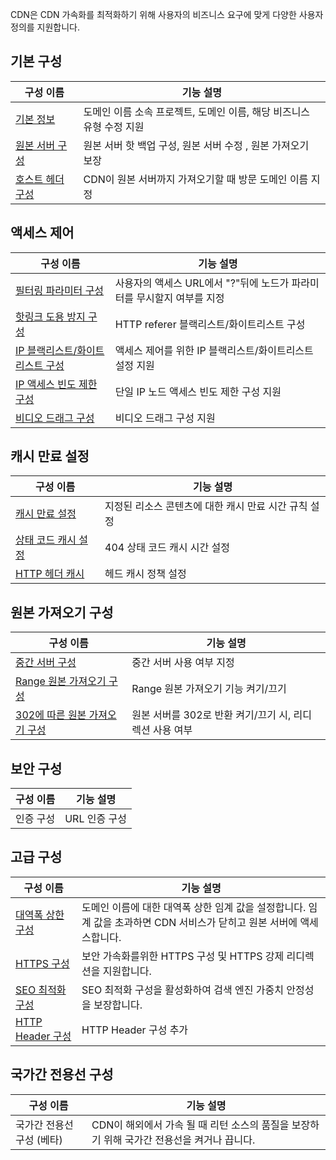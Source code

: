 CDN은 CDN 가속화를 최적화하기 위해 사용자의 비즈니스 요구에 맞게 다양한 사용자 정의를 지원합니다.

## 기본 구성
| 구성 이름                                     | 기능 설명                |
| ---------------------------------------- | ------------------- |
| [기본 정보](https://intl.cloud.tencent.com/doc/product/228/7864) | 도메인 이름 소속 프로젝트, 도메인 이름, 해당 비즈니스 유형 수정 지원 |
| [원본 서버 구성](https://intl.cloud.tencent.com/doc/product/228/6289) | 원본 서버 핫 백업 구성, 원본 서버 수정 , 원본 가져오기 보장 |
| [호스트 헤더 구성](https://intl.cloud.tencent.com/doc/product/228/6293) | CDN이 원본 서버까지 가져오기할 때 방문 도메인 이름 지정 |

## 액세스 제어
| 구성 이름                                     | 기능 설명                      |
| ---------------------------------------- | ------------------------- |
| [필터링 파라미터 구성](https://intl.cloud.tencent.com/doc/product/228/6291) | 사용자의 액세스 URL에서 "?"뒤에 노드가 파라미터를 무시할지 여부를 지정 |
| [핫링크 도용 방지 구성](https://intl.cloud.tencent.com/doc/product/228/6292) | HTTP referer 블랙리스트/화이트리스트 구성      |
| [IP 블랙리스트/화이트리스트 구성](https://intl.cloud.tencent.com/doc/product/228/6298) | 액세스 제어를 위한 IP 블랙리스트/화이트리스트 설정 지원       |
| [IP 액세스 빈도 제한 구성](https://intl.cloud.tencent.com/doc/product/228/6420) | 단일 IP 노드 액세스 빈도 제한 구성 지원          |
| [비디오 드래그 구성](https://intl.cloud.tencent.com/doc/product/228/8111) | 비디오 드래그 구성 지원                |


## 캐시 만료 설정
| 구성 이름                                     | 기능 설명              |
| ---------------------------------------- | ----------------- |
| [캐시 만료 설정](https://intl.cloud.tencent.com/doc/product/228/6290) | 지정된 리소스 콘텐츠에 대한 캐시 만료 시간 규칙 설정 |
| [상태 코드 캐시 설정](https://intl.cloud.tencent.com/document/product/228/6290) | 404 상태 코드 캐시 시간 설정     |
| [HTTP 헤더 캐시](https://intl.cloud.tencent.com/document/product/228/6290) | 헤드 캐시 정책 설정          |

## 원본 가져오기 구성
| 구성 이름                                     | 기능 설명                 |
| ---------------------------------------- | -------------------- |
| [중간 서버 구성](https://intl.cloud.tencent.com/doc/product/228/6294) | 중간 서버 사용 여부 지정            |
| [Range 원본 가져오기 구성](https://intl.cloud.tencent.com/doc/product/228/7184) | Range 원본 가져오기 기능 켜기/끄기     |
| [302에 따른 원본 가져오기 구성](https://intl.cloud.tencent.com/doc/product/228/7183) | 원본 서버를 302로 반환 켜기/끄기 시, 리디렉션 사용 여부 |

## 보안 구성

| 구성 이름                                     | 기능 설명      |
| ---------------------------------------- | --------- |
| 인증 구성 | URL 인증 구성 |

## 고급 구성

| 구성 이름                               | 기능 설명                             |
| ---------------------------------------- | -------------------------------- |
| [대역폭 상한 구성](https://intl.cloud.tencent.com/doc/product/228/7541) | 도메인 이름에 대한 대역폭 상한 임계 값을 설정합니다. 임계 값을 초과하면 CDN 서비스가 닫히고 원본 서버에 액세스합니다. |
| [HTTPS 구성](https://intl.cloud.tencent.com/doc/product/228/6295) | 보안 가속화를위한 HTTPS 구성 및 HTTPS 강제 리디렉션을 지원합니다.    |
| [SEO 최적화 구성](https://intl.cloud.tencent.com/doc/product/228/6297) | SEO 최적화 구성을 활성화하여 검색 엔진 가중치 안정성을 보장합니다.      |
| [HTTP Header 구성](https://intl.cloud.tencent.com/doc/product/228/6296) | HTTP Header 구성 추가                |

## 국가간 전용선 구성
| 구성 이름                                     | 기능 설명                        |
| ---------------------------------------- | --------------------------- |
| 국가간 전용선 구성 (베타) |CDN이 해외에서 가속 될 때 리턴 소스의 품질을 보장하기 위해 국가간 전용선을 켜거나 끕니다. |
